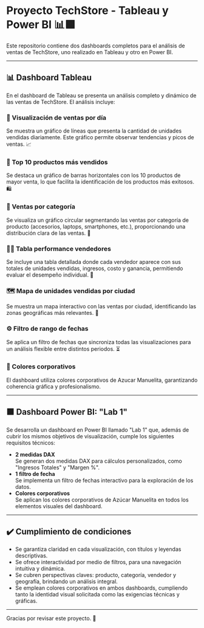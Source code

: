 # Proyecto TechStore - Tableau y Power BI 📊🟩

Este repositorio contiene dos dashboards completos para el análisis de ventas de TechStore, uno realizado en Tableau y otro en Power BI.

---

## 📊 Dashboard Tableau

En el dashboard de Tableau se presenta un análisis completo y dinámico de las ventas de TechStore. El análisis incluye:

### 📅 Visualización de ventas por día  
Se muestra un gráfico de líneas que presenta la cantidad de unidades vendidas diariamente. Este gráfico permite observar tendencias y picos de ventas. 📈

### 🥇 Top 10 productos más vendidos  
Se destaca un gráfico de barras horizontales con los 10 productos de mayor venta, lo que facilita la identificación de los productos más exitosos. 🛍️

### 🍰 Ventas por categoría  
Se visualiza un gráfico circular segmentando las ventas por categoría de producto (accesorios, laptops, smartphones, etc.), proporcionando una distribución clara de las ventas. 🎯

### 🧑‍💼 Tabla performance vendedores  
Se incluye una tabla detallada donde cada vendedor aparece con sus totales de unidades vendidas, ingresos, costo y ganancia, permitiendo evaluar el desempeño individual. 💼

### 🗺️ Mapa de unidades vendidas por ciudad  
Se muestra un mapa interactivo con las ventas por ciudad, identificando las zonas geográficas más relevantes. 📍

### ⚙️ Filtro de rango de fechas  
Se aplica un filtro de fechas que sincroniza todas las visualizaciones para un análisis flexible entre distintos periodos. ⏳

### 🎨 Colores corporativos  
El dashboard utiliza colores corporativos de Azucar Manuelita, garantizando coherencia gráfica y profesionalismo.

---

## 🟩 Dashboard Power BI: "Lab 1"

Se desarrolla un dashboard en Power BI llamado "Lab 1" que, además de cubrir los mismos objetivos de visualización, cumple los siguientes requisitos técnicos:

- **2 medidas DAX**  
  Se generan dos medidas DAX para cálculos personalizados, como "Ingresos Totales" y "Margen %".
- **1 filtro de fecha**  
  Se implementa un filtro de fechas interactivo para la exploración de los datos.
- **Colores corporativos**  
  Se aplican los colores corporativos de Azúcar Manuelita en todos los elementos visuales del dashboard.

---

## ✔️ Cumplimiento de condiciones

- Se garantiza claridad en cada visualización, con títulos y leyendas descriptivas.
- Se ofrece interactividad por medio de filtros, para una navegación intuitiva y dinámica.
- Se cubren perspectivas claves: producto, categoría, vendedor y geografía, brindando un análisis integral.
- Se emplean colores corporativos en ambos dashboards, cumpliendo tanto la identidad visual solicitada como las exigencias técnicas y gráficas.

---

Gracias por revisar este proyecto. 🎉
